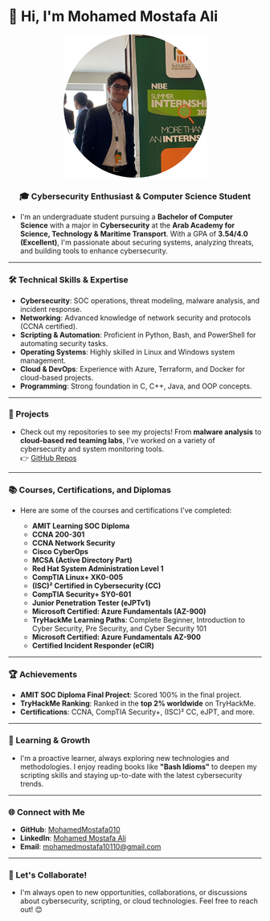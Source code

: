 # 👋 Hi, I'm Mohamed Mostafa Ali

<div align="center">
  <img src="assets/GithubProfileImage.png" alt="Mohamed Mostafa Ali" width="285" />
</div>

 <h3 align="center"><strong>🎓 Cybersecurity Enthusiast & Computer Science Student</strong></h3>

- I'm an undergraduate student pursuing a **Bachelor of Computer Science** with a major in **Cybersecurity** at the **Arab Academy for Science, Technology & Maritime Transport**. With a GPA of **3.54/4.0 (Excellent)**, I'm passionate about securing systems, analyzing threats, and building tools to enhance cybersecurity.

---

### 🛠️ Technical Skills & Expertise

- **Cybersecurity**: SOC operations, threat modeling, malware analysis, and incident response.
- **Networking**: Advanced knowledge of network security and protocols (CCNA certified).
- **Scripting & Automation**: Proficient in Python, Bash, and PowerShell for automating security tasks.
- **Operating Systems**: Highly skilled in Linux and Windows system management.
- **Cloud & DevOps**: Experience with Azure, Terraform, and Docker for cloud-based projects.
- **Programming**: Strong foundation in C, C++, Java, and OOP concepts.

---

### 🚀 Projects

- Check out my repositories to see my projects! From **malware analysis** to **cloud-based red teaming labs**, I've worked on a variety of cybersecurity and system monitoring tools.  
👉 [GitHub Repos](https://github.com/MohamedMostafa010?tab=repositories)

---

### 📚 Courses, Certifications, and Diplomas

- Here are some of the courses and certifications I've completed:

  - **AMIT Learning SOC Diploma**
  - **CCNA 200-301**
  - **CCNA Network Security**
  - **Cisco CyberOps**
  - **MCSA (Active Directory Part)**
  - **Red Hat System Administration Level 1**
  - **CompTIA Linux+ XK0-005**
  - **(ISC)² Certified in Cybersecurity (CC)**
  - **CompTIA Security+ SY0-601**
  - **Junior Penetration Tester (eJPTv1)**
  - **Microsoft Certified: Azure Fundamentals (AZ-900)**
  - **TryHackMe Learning Paths**: Complete Beginner, Introduction to Cyber Security, Pre Security, and Cyber Security 101
  - **Microsoft Certified: Azure Fundamentals AZ-900**
  - **Certified Incident Responder (eCIR)**

---

### 🏆 Achievements

- **AMIT SOC Diploma Final Project**: Scored 100% in the final project.
- **TryHackMe Ranking**: Ranked in the **top 2% worldwide** on TryHackMe.
- **Certifications**: CCNA, CompTIA Security+, (ISC)² CC, eJPT, and more.

---

### 🌱 Learning & Growth

- I'm a proactive learner, always exploring new technologies and methodologies. I enjoy reading books like **"Bash Idioms"** to deepen my scripting skills and staying up-to-date with the latest cybersecurity trends.

---

### 🌐 Connect with Me

- **GitHub**: [MohamedMostafa010](https://github.com/MohamedMostafa010)
- **LinkedIn**: [Mohamed Mostafa Ali](https://www.linkedin.com/in/mohamedmostafaali)
- **Email**: mohamedmostafa10110@gmail.com

---

### 💬 Let's Collaborate!

- I'm always open to new opportunities, collaborations, or discussions about cybersecurity, scripting, or cloud technologies. Feel free to reach out! 😊
